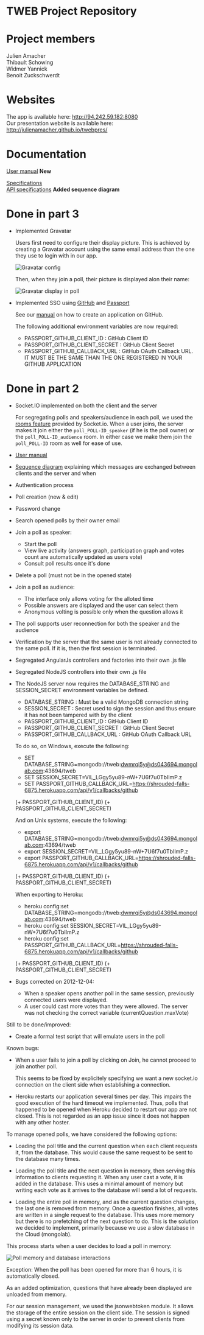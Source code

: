 # TWEB Project Repository

Project members
========================================
Julien Amacher<br />
Thibault Schowing<br />
Widmer Yannick<br />
Benoit Zuckschwerdt

Websites
========================================

The app is available here: http://94.242.59.182:8080 <br />
Our presentation website is available here: http://julienamacher.github.io/twebpres/

Documentation
========================================

<a href="USERMAN.md">User manual</a> <strong>New</strong><br />

<a href="specifications/Specifications.md">Specifications</a><br />
<a href="specifications/api_spec.md">API specifications</a> <strong>Added sequence diagram</strong>

Done in part 3
========================================

* Implemented Gravatar

  Users first need to configure their display picture.
  This is achieved by creating a Gravatar account using the same email address than the one they use to login with in our app.
  
  ![Gravatar config](./specifications/pictures/gravatar1.png)
  
  Then, when they join a poll, their picture is displayed alon their name:
  
  ![Gravatar display in poll](./specifications/pictures/gravatar2.png)


* Implemented SSO using <a href="https://github.com/cfsghost/passport-github">GitHub</a> and <a href="https://github.com/jaredhanson/passport">Passport</a>
  
  See our <a href="registerapp_github/howto.md">manual</a> on how to create an application on GitHub.

  The following additional environment variables are now required:
  * PASSPORT_GITHUB_CLIENT_ID : GitHub Client ID
  * PASSPORT_GITHUB_CLIENT_SECRET : GitHub Client Secret
  * PASSPORT_GITHUB_CALLBACK_URL : GitHub OAuth Callback URL. IT MUST BE THE SAME THAN THE ONE REGISTERED IN YOUR GITHUB APPLICATION

Done in part 2
========================================

* Socket.IO implemented on both the client and the server

  For segregating polls and speakers/audience in each poll, we used the <a href="http://socket.io/docs/rooms-and-namespaces/">rooms feature</a> provided by Socket.io.
  When a user joins, the server makes it join either the `poll_POLL-ID_speaker` (if he is the poll owner) or the `poll_POLL-ID_audience` room. In either case we make them join the `poll_POLL-ID` room as well for ease of use.

* <a href="USERMAN.md">User manual</a>
* <a href="specifications/api_spec.md">Sequence diagram</a> explaining which messages are exchanged between clients and the server and when
* Authentication process
* Poll creation (new & edit)
* Password change
* Search opened polls by their owner email
* Join a poll as speaker:
  * Start the poll
  * View live activity (answers graph, participation graph and votes count are automatically updated as users vote)
  * Consult poll results once it's done
* Delete a poll (must not be in the opened state)
* Join a poll as audience:
  * The interface only allows voting for the alloted time
  * Possible answers are displayed and the user can select them
  * Anonymous volting is possible only when the question allows it
* The poll supports user reconnection for both the speaker and the audience
* Verification by the server that the same user is not already connected to the same poll. If it is, then the first session is terminated.
* Segregated AngularJs controllers and factories into their own .js file
* Segregated NodeJS controllers into their own .js file
* The NodeJS server now requires the DATABASE_STRING and SESSION_SECRET environment variables be defined.
  
  * DATABASE_STRING : Must be a valid MongoDB connection string
  * SESSION_SECRET : Secret used to sign the session and thus ensure it has not been tampered with by the client
  * PASSPORT_GITHUB_CLIENT_ID : GitHub Client ID
  * PASSPORT_GITHUB_CLIENT_SECRET : GitHub Client Secret
  * PASSPORT_GITHUB_CALLBACK_URL : GitHub OAuth Callback URL
  
  To do so, on Windows, execute the following:
  
  * SET DATABASE_STRING=mongodb://tweb:dwmrqi5y@ds043694.mongolab.com:43694/tweb
  * SET SESSION_SECRET=VlL_LGgy5yu89-nW+7U6f7u0TbIlmP.z
  * SET PASSPORT_GITHUB_CALLBACK_URL=https://shrouded-falls-6875.herokuapp.com/api/v1/callbacks/github
  
  (+ PASSPORT_GITHUB_CLIENT_ID)
  (+ PASSPORT_GITHUB_CLIENT_SECRET)
  
  And on Unix systems, execute the following:
  
  * export DATABASE_STRING=mongodb://tweb:dwmrqi5y@ds043694.mongolab.com:43694/tweb
  * export SESSION_SECRET=VlL_LGgy5yu89-nW+7U6f7u0TbIlmP.z
  * export PASSPORT_GITHUB_CALLBACK_URL=https://shrouded-falls-6875.herokuapp.com/api/v1/callbacks/github
  
  (+ PASSPORT_GITHUB_CLIENT_ID)
  (+ PASSPORT_GITHUB_CLIENT_SECRET)
  
  When exporting to Heroku:
  
  * heroku config:set DATABASE_STRING=mongodb://tweb:dwmrqi5y@ds043694.mongolab.com:43694/tweb
  * heroku config:set SESSION_SECRET=VlL_LGgy5yu89-nW+7U6f7u0TbIlmP.z
  * heroku config:set PASSPORT_GITHUB_CALLBACK_URL=https://shrouded-falls-6875.herokuapp.com/api/v1/callbacks/github
  
  (+ PASSPORT_GITHUB_CLIENT_ID)
  (+ PASSPORT_GITHUB_CLIENT_SECRET)
  
* Bugs corrected on 2012-12-04:

    - When a speaker opens another poll in the same session, previously connected users were displayed.
	- A user could cast more votes than they were allowed. The server was not checking the correct variable (currentQuestion.maxVote)

Still to be done/improved:
* Create a formal test script that will emulate users in the poll

Known bugs:
* When a user fails to join a poll by clicking on Join, he cannot proceed to join another poll.

  This seems to be fixed by explicitely specifying we want a new socket.io connection on the client side when establishing a connection.
  
* Heroku restarts our application several times per day. This impairs the good execution of the hard timeout we implemented.
  Thus, polls that happened to be opened when Heroku decided to restart our app are not closed. This is not regarded as an app issue since it does not happen with any other hoster.
  
  
To manage opened polls, we have considered the following options:
* Loading the poll title and the current question when each client requests it, from the database.
  This would cause the same request to be sent to the database many times.
  
* Loading the poll title and the next question in memory, then serving this information to clients requesting it. When any user cast a vote, it is added in the database.
  This uses a minimal amount of memory but writing each vote as it arrives to the database will send a lot of requests.
  
* Loading the entire poll in memory, and as the current question changes, the last one is removed from memory.
Once a question finishes, all votes are written in a single request to the database. This uses more memory but there is no prefetching of the next question to do.
This is the solution we decided to implement, primarily because we use a slow database in the Cloud (mongolab).

This process starts when a user decides to load a poll in memory:

![Poll memory and database interactions](./specifications/pictures/poll_db_memory_v0.png)

Exception: When the poll has been opened for more than 6 hours, it is automatically closed.

As an added optimization, questions that have already been displayed are unloaded from memory.

For our session management, we used the jsonwebtoken module. It allows the storage of the entire session on the client side.
The session is signed using a secret known only to the server in order to prevent clients from modifying its session data.


